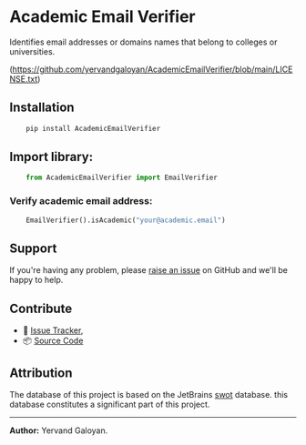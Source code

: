 # Academic Email Verifier
Identifies email addresses or domains names that belong to colleges or universities.

(https://github.com/yervandgaloyan/AcademicEmailVerifier/blob/main/LICENSE.txt)


## Installation
```python
    pip install AcademicEmailVerifier
```

## Import library:
```python
    from AcademicEmailVerifier import EmailVerifier
```

### Verify academic email address:
```python
    EmailVerifier().isAcademic("your@academic.email")
```

## Support ##
If you're having any problem, please [raise an issue](https://github.com/yervandgaloyan/AcademicEmailVerifier/issues/new) on GitHub and we'll be happy to help.


## Contribute ##
- 👾 [Issue Tracker](https://github.com/yervandgaloyan/AcademicEmailVerifier/issues),
- 📦 [Source Code](https://github.com/yervandgaloyan/AcademicEmailVerifier/)


## Attribution ## 
The database of this project is based on the JetBrains [swot](https://github.com/JetBrains/swot) database. this database constitutes a significant part of this project. 

___

**Author:** Yervand Galoyan.